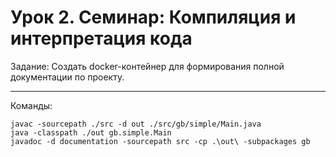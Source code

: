 # Урок 2. Семинар: Компиляция и интерпретация кода

Задание:
Создать docker-контейнер для формирования полной документации по проекту.

-------------------------------------------------------

Команды:

    javac -sourcepath ./src -d out ./src/gb/simple/Main.java
    java -classpath ./out gb.simple.Main
    javadoc -d documentation -sourcepath src -cp .\out\ -subpackages gb

